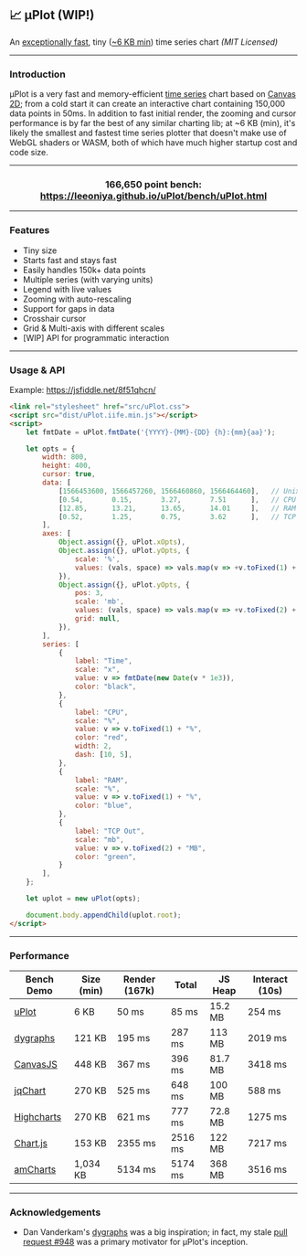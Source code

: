 ## 📈 μPlot (WIP!)

An [exceptionally fast](#performance), tiny ([~6 KB min](https://github.com/leeoniya/uPlot/tree/master/dist/uPlot.iife.min.js)) time series chart _(MIT Licensed)_

---
### Introduction

μPlot is a very fast and memory-efficient [time series](https://en.wikipedia.org/wiki/Time_series) chart based on [Canvas 2D](https://developer.mozilla.org/en-US/docs/Web/API/CanvasRenderingContext2D); from a cold start it can create an interactive chart containing 150,000 data points in 50ms. In addition to fast initial render, the zooming and cursor performance is by far the best of any similar charting lib; at ~6 KB (min), it's likely the smallest and fastest time series plotter that doesn't make use of WebGL shaders or WASM, both of which have much higher startup cost and code size.

---
<h3 align="center">166,650 point bench: <a href="https://leeoniya.github.io/uPlot/bench/uPlot.html">https://leeoniya.github.io/uPlot/bench/uPlot.html</a></h3>

---
### Features

- Tiny size
- Starts fast and stays fast
- Easily handles 150k+ data points
- Multiple series (with varying units)
- Legend with live values
- Zooming with auto-rescaling
- Support for gaps in data
- Crosshair cursor
- Grid & Multi-axis with different scales
- [WIP] API for programmatic interaction

---
### Usage & API

Example: https://jsfiddle.net/8f51qhcn/

```html
<link rel="stylesheet" href="src/uPlot.css">
<script src="dist/uPlot.iife.min.js"></script>
<script>
    let fmtDate = uPlot.fmtDate('{YYYY}-{MM}-{DD} {h}:{mm}{aa}');

    let opts = {
        width: 800,
        height: 400,
        cursor: true,
        data: [
            [1566453600, 1566457260, 1566460860, 1566464460],   // Unix timestamps
            [0.54,       0.15,       3.27,       7.51      ],   // CPU
            [12.85,      13.21,      13.65,      14.01     ],   // RAM
            [0.52,       1.25,       0.75,       3.62      ],   // TCP Out
        ],
        axes: [
            Object.assign({}, uPlot.xOpts),
            Object.assign({}, uPlot.yOpts, {
                scale: '%',
                values: (vals, space) => vals.map(v => +v.toFixed(1) + "%"),
            }),
            Object.assign({}, uPlot.yOpts, {
                pos: 3,
                scale: 'mb',
                values: (vals, space) => vals.map(v => +v.toFixed(2) + "MB"),
                grid: null,
            }),
        ],
        series: [
            {
                label: "Time",
                scale: "x",
                value: v => fmtDate(new Date(v * 1e3)),
                color: "black",
            },
            {
                label: "CPU",
                scale: "%",
                value: v => v.toFixed(1) + "%",
                color: "red",
                width: 2,
                dash: [10, 5],
            },
            {
                label: "RAM",
                scale: "%",
                value: v => v.toFixed(1) + "%",
                color: "blue",
            },
            {
                label: "TCP Out",
                scale: "mb",
                value: v => v.toFixed(2) + "MB",
                color: "green",
            }
        ],
    };

    let uplot = new uPlot(opts);

    document.body.appendChild(uplot.root);
</script>
```

---
### Performance

<table>
    <thead>
        <tr>
            <th>Bench Demo</th>
            <th>Size (min)</th>
            <th>Render (167k)</th>
            <th>Total</th>
            <th>JS Heap</th>
            <th>Interact (10s)</th>
        </tr>
    </thead>
    <tbody>
        <tr>
            <td><a href="https://leeoniya.github.io/uPlot/bench/uPlot.html">uPlot</a></td>
            <td>6 KB</td>
            <td>50 ms</td>
            <td>85 ms</td>
            <td>15.2 MB</td>
            <td>254 ms</td>
        </tr>
        <tr>
            <td><a href="https://leeoniya.github.io/uPlot/bench/dygraphs.html">dygraphs</a></td>
            <td>121 KB</td>
            <td>195 ms</td>
            <td>287 ms</td>
            <td>113 MB</td>
            <td>2019 ms</td>
        </tr>
        <tr>
            <td><a href="https://leeoniya.github.io/uPlot/bench/CanvasJS.html">CanvasJS</a></td>
            <td>448 KB</td>
            <td>367 ms</td>
            <td>396 ms</td>
            <td>81.7 MB</td>
            <td>3418 ms</td>
        </tr>
        <tr>
            <td><a href="https://leeoniya.github.io/uPlot/bench/jqChart.html">jqChart</a></td>
            <td>270 KB</td>
            <td>525 ms</td>
            <td>648 ms</td>
            <td>100 MB</td>
            <td>588 ms</td>
        </tr>
        <tr>
            <td><a href="https://leeoniya.github.io/uPlot/bench/Highcharts.html">Highcharts</a></td>
            <td>270 KB</td>
            <td>621 ms</td>
            <td>777 ms</td>
            <td>72.8 MB</td>
            <td>1275 ms</td>
        </tr>
        <tr>
            <td><a href="https://leeoniya.github.io/uPlot/bench/Chart.js.html">Chart.js</a></td>
            <td>153 KB</td>
            <td>2355 ms</td>
            <td>2516 ms</td>
            <td>122 MB</td>
            <td>7217 ms</td>
        </tr>
        <tr>
            <td><a href="https://leeoniya.github.io/uPlot/bench/amCharts.html">amCharts</a></td>
            <td>1,034 KB</td>
            <td>5134 ms</td>
            <td>5174 ms</td>
            <td>368 MB</td>
            <td>3516 ms</td>
        </tr>
    </tbody>
</table>

---
### Acknowledgements

- Dan Vanderkam's [dygraphs](https://github.com/danvk/dygraphs) was a big inspiration; in fact, my stale [pull request #948](https://github.com/danvk/dygraphs/pull/948) was a primary motivator for μPlot's inception.